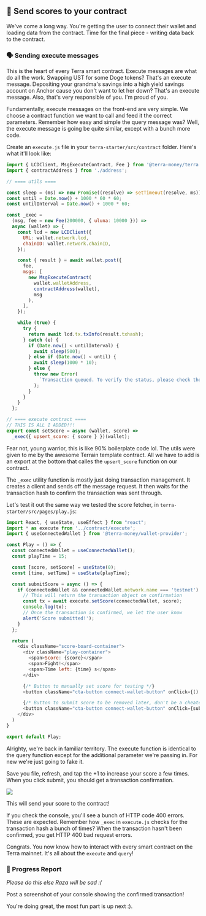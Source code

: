 ## 📝 Send scores to your contract
We've come a long way. You're getting the user to connect their wallet and loading data from the contract. Time for the final piece - writing data back to the contract. 

### 🗣 Sending execute messages
This is the heart of every Terra smart contract. Execute messages are what do all the work. Swapping UST for some Doge tokens? That's an execute message. Depositing your grandma's savings into a high yield savings account on Anchor cause you don't want to let her down? That's an execute message. Also, that's very responsible of you. I'm proud of you.

Fundamentally, execute messages on the front-end are very simple. We choose a contract function we want to call and feed it the correct parameters. Remember how easy and simple the query message was? Well, the execute message is going be quite similar, except with a bunch more code. 

Create an `execute.js` file in your `terra-starter/src/contract` folder. Here's what it'll look like:
```javascript
import { LCDClient, MsgExecuteContract, Fee } from '@terra-money/terra.js';
import { contractAddress } from './address';

// ==== utils ====

const sleep = (ms) => new Promise((resolve) => setTimeout(resolve, ms));
const until = Date.now() + 1000 * 60 * 60;
const untilInterval = Date.now() + 1000 * 60;

const _exec =
  (msg, fee = new Fee(200000, { uluna: 10000 })) =>
  async (wallet) => {
    const lcd = new LCDClient({
      URL: wallet.network.lcd,
      chainID: wallet.network.chainID,
    });

    const { result } = await wallet.post({
      fee,
      msgs: [
        new MsgExecuteContract(
          wallet.walletAddress,
          contractAddress(wallet),
          msg
        ),
      ],
    });

    while (true) {
      try {
        return await lcd.tx.txInfo(result.txhash);
      } catch (e) {
        if (Date.now() < untilInterval) {
          await sleep(500);
        } else if (Date.now() < until) {
          await sleep(1000 * 10);
        } else {
          throw new Error(
            `Transaction queued. To verify the status, please check the transaction hash: ${result.txhash}`
          );
        }
      }
    }
  };

// ==== execute contract ====
// THIS IS ALL I ADDED!!!
export const setScore = async (wallet, score) =>
  _exec({ upsert_score: { score } })(wallet);
```

Fear not, young warrior, this is like 90% boilerplate code lol. The utils were given to me by the awesome Terrain template contract. All we have to add is an export at the bottom that calles the `upsert_score` function on our contract.

The `_exec` utility function is mostly just doing transaction management. It creates a client and sends off the message request. It then waits for the transaction hash to confirm the transaction was sent through. 

Let's test it out the same way we tested the score fetcher, in `terra-starter/src/pages/play.js`:
```javascript
import React, { useState, useEffect } from "react";
import * as execute from '../contract/execute';
import { useConnectedWallet } from '@terra-money/wallet-provider';

const Play = () => {
  const connectedWallet = useConnectedWallet();
  const playTime = 15;

  const [score, setScore] = useState(0);
  const [time, setTime] = useState(playTime);

  const submitScore = async () => {
    if (connectedWallet && connectedWallet.network.name === 'testnet') {
      // This will return the transaction object on confirmation
      const tx = await execute.setScore(connectedWallet, score);
      console.log(tx);
      // Once the transaction is confirmed, we let the user know
      alert('Score submitted!');
    }
  };

  return (
    <div className="score-board-container">
      <div className="play-container">
        <span>Score: {score}</span>
        <span>Fight!</span>
        <span>Time left: {time} s</span>
      </div>

      {/* Button to manually set score for testing */}
      <button className="cta-button connect-wallet-button" onClick={() => setScore(score => score + 1)}>+1 score</button>

      {/* Button to submit score to be removed later, don't be a cheater >:(  */}
      <button className="cta-button connect-wallet-button" onClick={submitScore}>Submit score</button>
    </div>
  )
}

export default Play;
```

Alrighty, we're back in familiar territory. The execute function is identical to the query function except for the additional parameter we're passing in. For new we're just going to fake it. 

Save you file, refresh, and tap the +1 to increase your score a few times. When you click submit, you should get a transaction confirmation. 

![](https://hackmd.io/_uploads/By_i8D-Bq.png)

This will send your score to the contract!

If you check the console, you'll see a bunch of HTTP code 400 errors. These are expected. Remember how `_exec` in `execute.js` checks for the transaction hash a bunch of times? When the transaction hasn't been confirmed, you get HTTP 400 bad request errors.

Congrats. You now know how to interact with every smart contract on the Terra mainnet. It's all about the `execute` and `query`!

### 🚨 Progress Report

*Please do this else Raza will be sad :(*

Post a screenshot of your console showing the confirmed transaction!

You're doing great, the most fun part is up next :).
